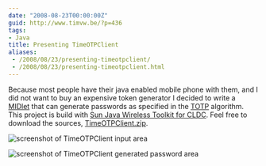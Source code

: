 ```yaml
---
date: "2008-08-23T00:00:00Z"
guid: http://www.timvw.be/?p=436
tags:
- Java
title: Presenting TimeOTPClient
aliases:
 - /2008/08/23/presenting-timeotpclient/
 - /2008/08/23/presenting-timeotpclient.html
---
```

Because most people have their java enabled mobile phone with them, and I did not want to buy an expensive token generator I decided to write a [MIDlet](http://en.wikipedia.org/wiki/MIDlet) that can generate passwords as specified in the [TOTP](http://www.ietf.org/internet-drafts/draft-mraihi-totp-timebased-00.txt) algorithm. This project is build with [Sun Java Wireless Toolkit for CLDC](http://java.sun.com/products/sjwtoolkit). Feel free to download the sources, [TimeOTPClient.zip](http://www.timvw.be/wp-content/code/java/TimeOTPClient.zip).

![screenshot of TimeOTPClient input area](http://www.timvw.be/wp-content/images/timeotpclient_inputsecret.gif)
  
![screenshot of TimeOTPClient generated password area](http://www.timvw.be/wp-content/images/timeotpclient_generated.gif)